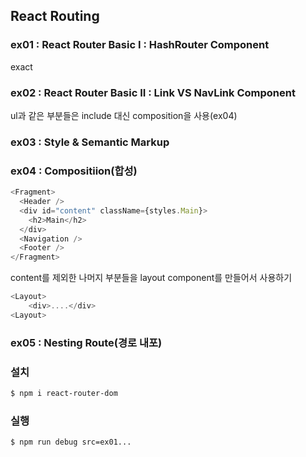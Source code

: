 ## React Routing

### ex01 : React Router Basic I : HashRouter Component

exact

### ex02 : React Router Basic II : Link VS NavLink Component

ul과 같은 부분들은 include 대신 composition을 사용(ex04)

### ex03 : Style & Semantic Markup

### ex04 : Compositiion(합성)

```javascript
<Fragment>
  <Header />
  <div id="content" className={styles.Main}>
    <h2>Main</h2>
  </div>
  <Navigation />
  <Footer />
</Fragment>
```

content를 제외한 나머지 부분들을 layout component를 만들어서 사용하기

```javascript
<Layout>
    <div>....</div>
<Layout>
```

### ex05 : Nesting Route(경로 내포)

### 설치

```bash
$ npm i react-router-dom
```

### 실행

```bash
$ npm run debug src=ex01...
```
